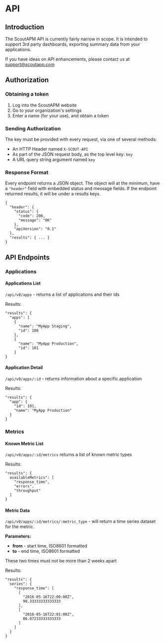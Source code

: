 # API

## Introduction

The ScoutAPM API is currently fairly narrow in scope. It is intended to
support 3rd party dashboards, exporting summary data from your applications.

If you have ideas on API enhancements, please contact us at support@scoutapp.com

## Authorization

### Obtaining a token

1. Log into the ScoutAPM website
2. Go to your organization's settings
3. Enter a name (for your use), and obtain a token

### Sending Authorization

The key must be provided with every request, via one of several methods:

* An HTTP Header named `X-SCOUT-API`
* As part of the JSON request body, as the top level key: `key`
* A URL query string argument named `key`

### Response Format

Every endpoint returns a JSON object. The object will at the minimum,
have a `"header"` field with embedded status and message fields. If the
endpoint returned results, it will be under a results keys.

```
{
  "header": {
    "status": {
      "code": 200,
      "message": "OK"
    },
    "apiVersion": "0.1"
  },
  "results": { ... }
}
```

## API Endpoints

### Applications

#### Applications List

`/api/v0/apps` - returns a list of applications and their ids

Results:

```
"results": {
  "apps": [
    {
      "name": "MyApp Staging",
      "id": 100
    },
    {
      "name": "MyApp Production",
      "id": 101
    }
}
```


#### Application Detail

`/api/v0/apps/:id` - returns information about a specific application

Results:

```
"results": {
  "app": {
    "id": 101,
    "name": "MyApp Production"
  }
}
```

### Metrics

#### Known Metric List

`/api/v0/apps/:id/metrics` returns a list of known metric types

Results:

```
"results": {
  availableMetrics": [
    "response_time",
    "errors",
    "throughput"
  ]
}
```


#### Metric Data

`/api/v0/apps/:id/metrics/:metric_type` - will return a time series dataset for the metric.

**Parameters:**

* **from** - start time, ISO8601 formatted
* **to** - end time, ISO8601 formatted

These two times must not be more than 2 weeks apart

Results:

```
"results": {
  series": {
    "response_time": [
      [
        "2016-05-16T22:00:00Z",
        90.33333333333333
      ],
      [
        "2016-05-16T22:01:00Z",
        86.87233333333333
      ]
    ]
  }
}
```
